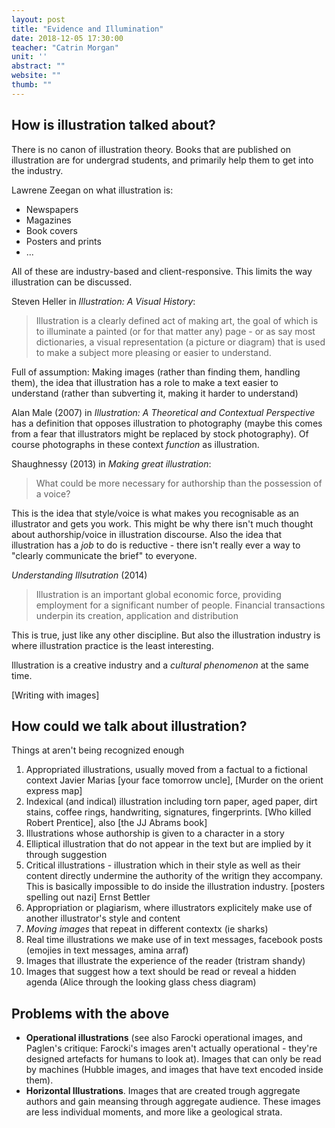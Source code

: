 ```yaml
---
layout: post
title: "Evidence and Illumination"
date: 2018-12-05 17:30:00
teacher: "Catrin Morgan"
unit: ''
abstract: ""
website: ""
thumb: ""
---
```


## How is illustration talked about?

There is no canon of illustration theory. Books that are published on illustration are for undergrad students, and primarily help them to get into the industry.

Lawrene Zeegan on what illustration is:

- Newspapers
- Magazines
- Book covers
- Posters and prints
- ...

All of these are industry-based and client-responsive. This limits the way illustration can be discussed.

Steven Heller in *Illustration: A Visual History*:

> Illustration is a clearly defined act of making art, the goal of which is to illuminate a painted (or for that matter any) page - or as say most dictionaries, a visual representation (a picture or diagram) that is used to make a subject more pleasing or easier to understand.

Full of assumption: Making images (rather than finding them, handling them), the idea that illustration has a role to make a text easier to understand (rather than subverting it, making it harder to understand)

Alan Male (2007) in *Illustration: A Theoretical and Contextual Perspective* has a definition that opposes illustration to photography (maybe this comes from a fear that illustrators might be replaced by stock photography). Of course photographs in these context *function* as illustration.

Shaughnessy (2013) in *Making great illustration*:

> What could be more necessary for authorship than the possession of a voice?

This is the idea that style/voice is what makes you recognisable as an illustrator and gets you work. This might be why there isn't much thought about authorship/voice in illustration discourse. Also the idea that illustration has a *job* to do is reductive - there isn't really ever a way to "clearly communicate the brief" to everyone.

*Understanding Illsutration* (2014)

> Illustration is an important global economic force, providing employment for a significant number of people. Financial transactions underpin its creation, application and distribution

This is true, just like any other discipline. But also the illustration industry is where illustration practice is the least interesting.

Illustration is a creative industry and a *cultural phenomenon* at the same time.

[Writing with images]

## How could we talk about illustration?

Things at aren't being recognized enough

1. Appropriated illustrations, usually moved from a factual to a fictional context
Javier Marias [your face tomorrow uncle], [Murder on the orient express map]
2. Indexical (and indical) illustration including torn paper, aged paper, dirt stains, coffee rings, handwriting, signatures, fingerprints. [Who killed Robert Prentice], also [the JJ Abrams book]
3. Illustrations whose authorship is given to a character in a story
4. Elliptical illustration that do not appear in the text but are implied by it through suggestion
5. Critical illustrations - illustration which in their style as well as their content directly undermine the authority of the writign they accompany. This is basically impossible to do inside the illustration industry. [posters spelling out nazi] Ernst Bettler
6. Appropriation or plagiarism, where illustrators explicitely make use of another illustrator's style and content
7. *Moving images* that repeat in different contextx (ie sharks)
8. Real time illustrations we make use of in text messages, facebook posts (emojies in text messages, amina arraf)
9. Images that illustrate the experience of the reader (tristram shandy)
10. Images that suggest how a text should be read or reveal a hidden agenda (Alice through the looking glass chess diagram)

## Problems with the above

- **Operational illustrations** (see also Farocki operational images, and Paglen's critique: Farocki's images aren't actually operational - they're designed artefacts for humans to look at). Images that can only be read by machines (Hubble images, and images that have text encoded inside them).
- **Horizontal Illustrations**. Images that are created trough aggregate authors and gain meansing through aggregate audience. These images are less individual moments, and more like a geological strata.